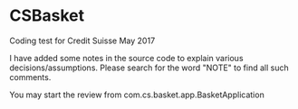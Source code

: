 # CSBasket
Coding test for Credit Suisse May 2017

I have added some notes in the source code to explain various decisions/assumptions. Please search for the word "NOTE" to find all such comments.

You may start the review from com.cs.basket.app.BasketApplication

